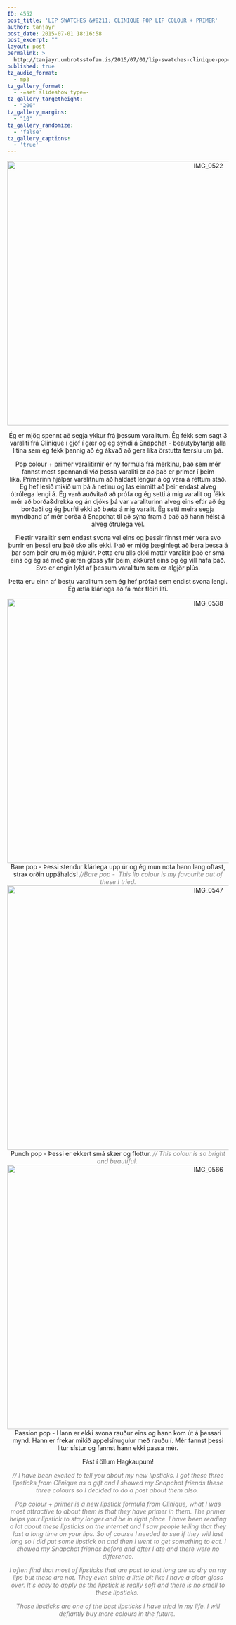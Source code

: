 ```yaml
---
ID: 4552
post_title: 'LIP SWATCHES &#8211; CLINIQUE POP LIP COLOUR + PRIMER'
author: tanjayr
post_date: 2015-07-01 18:16:58
post_excerpt: ""
layout: post
permalink: >
  http://tanjayr.umbrotsstofan.is/2015/07/01/lip-swatches-clinique-pop-lip-colour-primer/
published: true
tz_audio_format:
  - mp3
tz_gallery_format:
  - -=set slideshow type=-
tz_gallery_targetheight:
  - "200"
tz_gallery_margins:
  - "10"
tz_gallery_randomize:
  - 'false'
tz_gallery_captions:
  - 'true'
---
```

<p style="text-align: center;"><img class="size-large wp-image-4553" src="http://www.tanjayr.com/wp-content/uploads/2015/07/IMG_0522-1024x683.jpg" alt="IMG_0522" width="900" height="600" /></p>
<p style="text-align: center;">Ég er mjög spennt að segja ykkur frá þessum varalitum. Ég fékk sem sagt 3 varaliti frá <span class="nwe">Clinique</span> í gjöf í gær og ég sýndi á <span class="nwe">Snapchat</span> - <span class="nwe">beautybytanja</span> alla litina sem ég fékk þannig að ég ákvað að gera líka örstutta færslu um þá.</p>
<p style="text-align: center;"><span class="nwe">Pop</span> <span class="nwe">colour</span> + <span class="nwe">primer</span> varalitirnir er ný formúla frá merkinu, það sem mér fannst mest spennandi við þessa varaliti er að það er <span class="nwe">primer</span> í þeim líka. <span class="nwe">Primerinn</span> hjálpar varalitnum að haldast lengur á og vera á réttum stað. Ég hef lesið mikið um þá á netinu og las einmitt að þeir endast alveg ótrúlega lengi á. Ég varð auðvitað að prófa og ég setti á mig varalit og fékk mér að borða&amp;drekka og án djóks þá var varaliturinn alveg eins eftir að ég borðaði og ég þurfti ekki að bæta á mig varalit. Ég setti meira segja myndband af mér borða á <span class="nwe">Snapchat</span> til að sýna fram á það að hann hélst á alveg ótrúlega vel.</p>
<p style="text-align: center;">Flestir varalitir sem endast svona vel eins og þessir finnst mér vera svo þurrir en þessi eru það sko alls ekki. Það er mjög <span class="nwe">þæginlegt</span> að bera þessa á þar sem þeir eru mjög mjúkir. Þetta eru alls ekki mattir varalitir það er smá eins og ég sé með glæran <span class="nwe">gloss</span> yfir þeim, akkúrat eins og ég vill hafa það. Svo er engin lykt af þessum varalitum sem er algjör plús.</p>
<p style="text-align: center;">Þetta eru einn af bestu varalitum sem ég hef prófað sem endist svona lengi. Ég ætla klárlega að fá mér fleiri liti.</p>
<p style="text-align: center;"><img class="size-large wp-image-4554 aligncenter" src="http://www.tanjayr.com/wp-content/uploads/2015/07/IMG_0538-1024x683.jpg" alt="IMG_0538" width="900" height="600" />Bare pop - Þessi stendur klárlega upp úr og ég mun nota hann lang oftast, strax orðin uppáhalds!
<em><span style="color: #808080;">//Bare pop -  This lip colour is my favourite out of these I tried.</span></em>
<img class="size-large wp-image-4555 aligncenter" src="http://www.tanjayr.com/wp-content/uploads/2015/07/IMG_0547-1024x683.jpg" alt="IMG_0547" width="900" height="600" />Punch pop - Þessi er ekkert smá skær og flottur.
<span style="color: #808080;"><em>// This colour is so bright and beautiful. </em></span>
<img class="size-large wp-image-4556 aligncenter" src="http://www.tanjayr.com/wp-content/uploads/2015/07/IMG_0566-1024x683.jpg" alt="IMG_0566" width="900" height="600" />Passion pop - Hann er ekki svona rauður eins og hann kom út á þessari mynd. Hann er frekar mikið appelsínugulur með rauðu í. Mér fannst þessi litur sístur og fannst hann ekki passa mér.</p>
<p style="text-align: center;">Fást í öllum Hagkaupum!</p>
<p style="text-align: center;"><span style="color: #808080;"><em>// I have been excited to tell you about my new lipsticks. I got these three lipsticks from Clinique as a gift and I showed my Snapchat friends these three colours so I decided to do a post about them also. </em></span></p>
<p style="text-align: center;"><span style="color: #808080;"><em>Pop colour + primer is a new lipstick formula from Clinique, what I was most attractive to about them is that they have primer in them. The primer helps your lipstick to stay longer and be in right place. I have been reading a lot about these lipsticks on the internet and I saw people telling that they last a long time on your lips. So of course I needed to see if they will last long so I did put some lipstick on and then I went to get something to eat. I showed my Snapchat friends before and after I ate and there were no difference.</em></span></p>
<p style="text-align: center;"><span style="color: #808080;"><em>I often find that most of lipsticks that are post to last long are so dry on my lips but these are not. They even shine a little bit like I have a clear gloss over. It's easy to apply as the lipstick is really soft and there is no smell to these lipsticks. </em></span></p>
<p style="text-align: center;"><span style="color: #808080;"><em>Those lipsticks are one of the best lipsticks I have tried in my life. I will defiantly buy more colours in the future. </em></span></p>